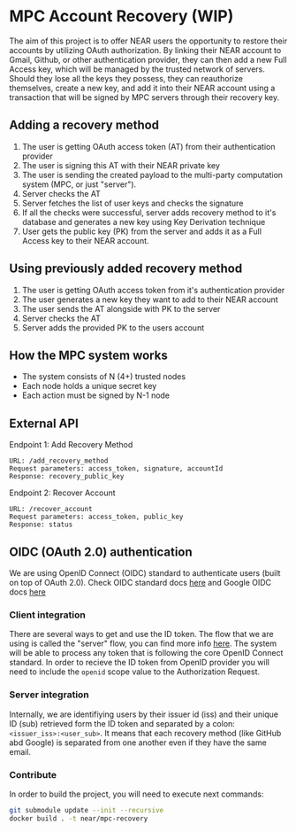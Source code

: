 # MPC Account Recovery (WIP)
The aim of this project is to offer NEAR users the opportunity to restore their accounts by utilizing OAuth authorization. By linking their NEAR account to Gmail, Github, or other authentication provider, they can then add a new Full Access key, which will be managed by the trusted network of servers. Should they lose all the keys they possess, they can reauthorize themselves, create a new key, and add it into their NEAR account using a transaction that will be signed by MPC servers through their recovery key.

## Adding a recovery method
1. The user is getting OAuth access token (AT) from their authentication provider
2. The user is signing this AT with their NEAR private key
3. The user is sending the created payload to the multi-party computation system (MPC, or just "server").
4. Server checks the AT
5. Server fetches the list of user keys and checks the signature
6. If all the checks were successful, server adds recovery method to it's database and generates a new key using Key Derivation technique
7. User gets the public key (PK) from the server and adds it as a Full Access key to their NEAR account.


## Using previously added recovery method
1. The user is getting OAuth access token from it's authentication provider
2. The user generates a new key they want to add to their NEAR account
3. The user sends the AT alongside with PK to the server
4. Server checks the AT
5. Server adds the provided PK to the users account

## How the MPC system works
- The system consists of N (4+) trusted nodes
- Each node holds a unique secret key
- Each action must be signed by N-1 node

## External API
Endpoint 1: Add Recovery Method

    URL: /add_recovery_method
    Request parameters: access_token, signature, accountId
    Response: recovery_public_key

Endpoint 2: Recover Account

    URL: /recover_account
    Request parameters: access_token, public_key
    Response: status

## OIDC (OAuth 2.0) authentication
We are using OpenID Connect (OIDC) standard to authenticate users (built on top of OAuth 2.0).
Check OIDC standard docs [here](https://openid.net/specs/openid-connect-core-1_0.html#IDToken) and Google OIDC docs [here](https://developers.google.com/identity/protocols/oauth2/openid-connect)

### Client integration
There are several ways to get and use the ID token. The flow that we are using is called the "server" flow, you can find more info [here](https://developers.google.com/identity/openid-connect/openid-connect#authenticatingtheuser). The system will be able to process any token that is following the core OpenID Connect standard. In order to recieve the ID token from OpenID provider you will need to include the `openid` scope value to the Authorization Request.

### Server integration
Internally, we are identifiying users by their issuer id (iss) and their unique ID (sub) retrieved form the ID token and separated by a colon: `<issuer_iss>:<user_sub>`. It means that each recovery method (like GitHub abd Google) is separated from one another even if they have the same email.

### Contribute
In order to build the project, you will need to execute next commands:
```BASH
git submodule update --init --recursive
docker build . -t near/mpc-recovery
```